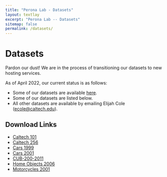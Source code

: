 ```yaml
---
title: "Perona Lab - Datasets"
layout: textlay
excerpt: "Perona Lab -- Datasets"
sitemap: false
permalink: /datasets/
---
```


# Datasets

Pardon our dust! We are in the process of transitioning our datasets to new hosting services. 

As of April 2022, our current status is as follows:
* Some of our datasets are available [here](https://drive.google.com/drive/folders/1cnQHqa8BkVx90-6-UojHnbMB0WhksSRc?usp=sharing). 
* Some of our datasets are listed below.
* All other datasets are available by emailing Elijah Cole (ecole@caltech.edu). 

## Download Links
* [Caltech 101](https://data.caltech.edu/records/20086)
* [Caltech 256](https://data.caltech.edu/records/20087)
* [Cars 1999](https://data.caltech.edu/records/20084)
* [Cars 2001](https://data.caltech.edu/records/20085)
* [CUB-200-2011](/cub_200_2011/)
* [Home Objects 2006](https://data.caltech.edu/records/20089)
* [Motorcycles 2001](https://data.caltech.edu/records/20088)
